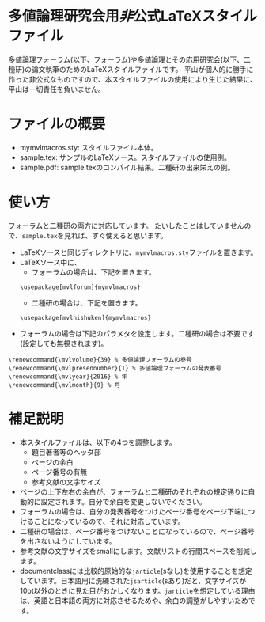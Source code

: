 # 多値論理研究会用*非*公式LaTeXスタイルファイル

多値論理フォーラム(以下、フォーラム)や多値論理とその応用研究会(以下、二種研)の論文執筆のためのLaTeXスタイルファイルです。
平山が個人的に勝手に作った非公式なものですので、本スタイルファイルの使用により生じた結果に、平山は一切責任を負いません。

# ファイルの概要

- mymvlmacros.sty: スタイルファイル本体。
- sample.tex: サンプルのLaTeXソース。スタイルファイルの使用例。
- sample.pdf: sample.texのコンパイル結果。二種研の出来栄えの例。

# 使い方

フォーラムと二種研の両方に対応しています。
たいしたことはしていませんので、`sample.tex`を見れば、すぐ使えると思います。

- LaTeXソースと同じディレクトリに、`mymvlmacros.sty`ファイルを置きます。
- LaTeXソース中に、
  - フォーラムの場合は、下記を置きます。
  ```
  \usepackage[mvlforum]{mymvlmacros}
  ```
  - 二種研の場合は、下記を置きます。
  ```
  \usepackage[mvlnishuken]{mymvlmacros}
  ```
- フォーラムの場合は下記のパラメタを設定します。二種研の場合は不要です(設定しても無視されます)。
```
\renewcommand{\mvlvolume}{39} % 多値論理フォーラムの巻号
\renewcommand{\mvlpresennumber}{1} % 多値論理フォーラムの発表番号
\renewcommand{\mvlyear}{2016} % 年
\renewcommand{\mvlmonth}{9} % 月
```

# 補足説明

- 本スタイルファイルは、以下の4つを調整します。
  - 題目著者等のヘッダ部
  - ページの余白
  - ページ番号の有無
  - 参考文献の文字サイズ
- ページの上下左右の余白が、フォーラムと二種研のそれぞれの規定通りに自動的に設定されます。自分で余白を変更しないでください。
- フォーラムの場合は、自分の発表番号をつけたページ番号をページ下端につけることになっているので、それに対応しています。
- 二種研の場合は、ページ番号をつけないことになっているので、ページ番号を出さないようにしています。
- 参考文献の文字サイズをsmallにします。文献リストの行間スペースを削減します。
- documentclassには比較的原始的な`jarticle`(sなし)を使用することを想定しています。日本語用に洗練された`jsarticle`(sあり)だと、文字サイズが10pt以外のときに見た目がおかしくなります。`jarticle`を想定している理由は、英語と日本語の両方に対応させるためや、余白の調整がしやすいためです。
